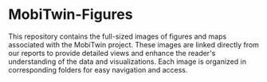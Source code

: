 # MobiTwin-Figures
This repository contains the full-sized images of figures and maps associated with the MobiTwin project. These images are linked directly from our reports to provide detailed views and enhance the reader's understanding of the data and visualizations. Each image is organized in corresponding folders for easy navigation and access.
